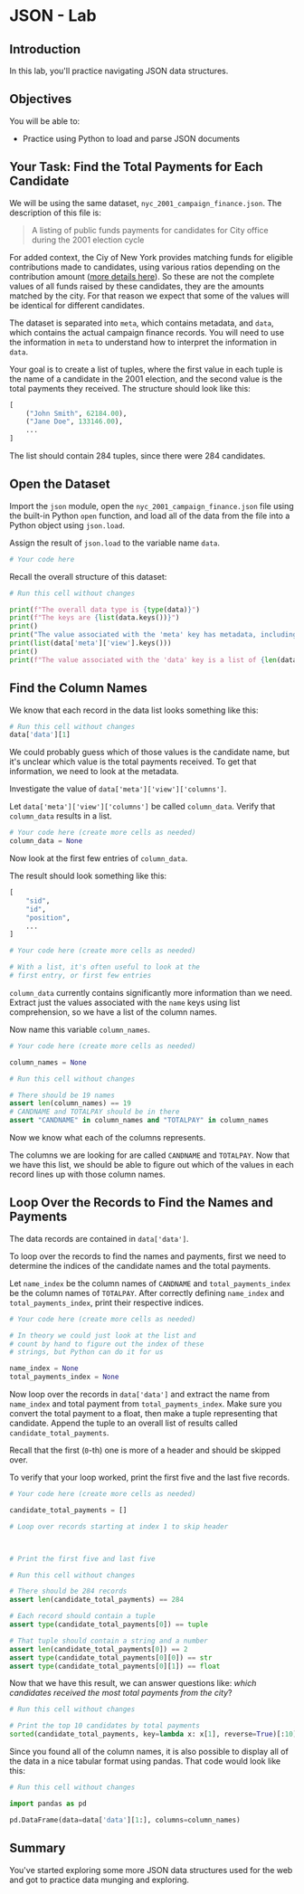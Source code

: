 # JSON - Lab

## Introduction

In this lab, you'll practice navigating JSON data structures.

## Objectives

You will be able to:

* Practice using Python to load and parse JSON documents

## Your Task: Find the Total Payments for Each Candidate

We will be using the same dataset, `nyc_2001_campaign_finance.json`. The description of this file is:

> A listing of public funds payments for candidates for City office during the 2001 election cycle

For added context, the Ciy of New York provides matching funds for eligible contributions made to candidates, using various ratios depending on the contribution amount ([more details here](https://en.wikipedia.org/wiki/New_York_City_Campaign_Finance_Board#The_Campaign_Finance_Program)). So these are not the complete values of all funds raised by these candidates, they are the amounts matched by the city. For that reason we expect that some of the values will be identical for different candidates.

The dataset is separated into `meta`, which contains metadata, and `data`, which contains the actual campaign finance records. You will need to use the information in `meta` to understand how to interpret the information in `data`.

Your goal is to create a list of tuples, where the first value in each tuple is the name of a candidate in the 2001 election, and the second value is the total payments they received. The structure should look like this:

```python
[
    ("John Smith", 62184.00),
    ("Jane Doe", 133146.00),
    ...
]
```

The list should contain 284 tuples, since there were 284 candidates.

## Open the Dataset

Import the `json` module, open the `nyc_2001_campaign_finance.json` file using the built-in Python `open` function, and load all of the data from the file into a Python object using `json.load`.

Assign the result of `json.load` to the variable name `data`.


```python
# Your code here
```

Recall the overall structure of this dataset:


```python
# Run this cell without changes

print(f"The overall data type is {type(data)}")
print(f"The keys are {list(data.keys())}")
print()
print("The value associated with the 'meta' key has metadata, including all of these attributes:")
print(list(data['meta']['view'].keys()))
print()
print(f"The value associated with the 'data' key is a list of {len(data['data'])} records")
```

## Find the Column Names

We know that each record in the data list looks something like this:


```python
# Run this cell without changes
data['data'][1]
```

We could probably guess which of those values is the candidate name, but it's unclear which value is the total payments received. To get that information, we need to look at the metadata.

Investigate the value of `data['meta']['view']['columns']`.

Let `data['meta']['view']['columns']` be called `column_data`. Verify that `column_data` results in a list.


```python
# Your code here (create more cells as needed)
column_data = None

```

Now look at the first few entries of `column_data`.

The result should look something like this:

```python
[
    "sid",
    "id",
    "position",
    ...
]
```


```python
# Your code here (create more cells as needed)

# With a list, it's often useful to look at the
# first entry, or first few entries
```

`column_data` currently contains significantly more information than we need. Extract just the values associated with the `name` keys using list comprehension, so we have a list of the column names.

Now name this variable `column_names`.


```python
# Your code here (create more cells as needed)

column_names = None
```


```python
# Run this cell without changes

# There should be 19 names
assert len(column_names) == 19
# CANDNAME and TOTALPAY should be in there
assert "CANDNAME" in column_names and "TOTALPAY" in column_names
```

Now we know what each of the columns represents.

The columns we are looking for are called `CANDNAME` and `TOTALPAY`. Now that we have this list, we should be able to figure out which of the values in each record lines up with those column names.

## Loop Over the Records to Find the Names and Payments

The data records are contained in `data['data']`. 

To loop over the records to find the names and payments, first we need to determine the indices of the candidate names and the total payments.

Let `name_index` be the column names of `CANDNAME` and `total_payments_index` be the column names of `TOTALPAY`. After correctly defining `name_index` and `total_payments_index`, print their respective indices.




```python
# Your code here (create more cells as needed)

# In theory we could just look at the list and
# count by hand to figure out the index of these
# strings, but Python can do it for us

name_index = None
total_payments_index = None
```

Now loop over the records in `data['data']` and extract the name from `name_index` and total payment from `total_payments_index`. Make sure you convert the total payment to a float, then make a tuple representing that candidate. Append the tuple to an overall list of results called `candidate_total_payments`.

Recall that the first (`0`-th) one is more of a header and should be skipped over.

To verify that your loop worked, print the first five and the last five records.


```python
# Your code here (create more cells as needed)

candidate_total_payments = []

# Loop over records starting at index 1 to skip header



# Print the first five and last five

```


```python
# Run this cell without changes

# There should be 284 records
assert len(candidate_total_payments) == 284

# Each record should contain a tuple
assert type(candidate_total_payments[0]) == tuple

# That tuple should contain a string and a number
assert len(candidate_total_payments[0]) == 2
assert type(candidate_total_payments[0][0]) == str
assert type(candidate_total_payments[0][1]) == float
```

Now that we have this result, we can answer questions like: *which candidates received the most total payments from the city*?


```python
# Run this cell without changes

# Print the top 10 candidates by total payments
sorted(candidate_total_payments, key=lambda x: x[1], reverse=True)[:10]
```

Since you found all of the column names, it is also possible to display all of the data in a nice tabular format using pandas. That code would look like this:


```python
# Run this cell without changes

import pandas as pd

pd.DataFrame(data=data['data'][1:], columns=column_names)
```

## Summary

You've started exploring some more JSON data structures used for the web and got to practice data munging and exploring.
